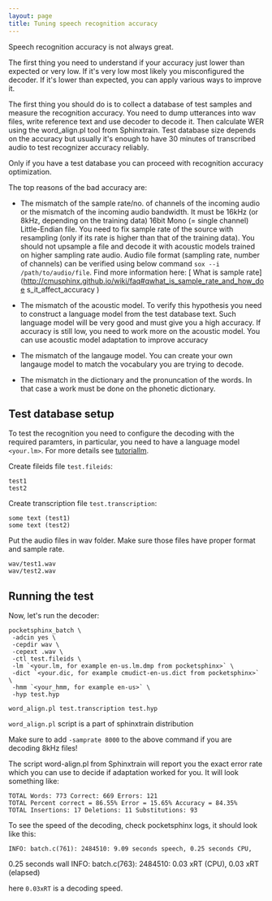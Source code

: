 ```yaml
---
layout: page 
title: Tuning speech recognition accuracy
---
```


Speech recognition accuracy is not always great.

The first thing you need to understand if your accuracy just lower than 
expected or very low. If it's very low most likely you misconfigured the 
decoder. If it's lower than expected, you can apply various ways to improve it.

The first thing you should do is to collect a database of test samples and 
measure the recognition accuracy. You need to dump utterances into wav files, 
write reference text and use decoder to decode it. Then calculate WER using the 
word_align.pl tool from Sphinxtrain. Test database size depends on the accuracy 
but usually it's enough to have 30 minutes of transcribed audio to test 
recognizer accuracy reliably.

Only if you have a test database you can proceed with recognition accuracy 
optimization.

The top reasons of the bad accuracy are:


*  The mismatch of the sample rate/no. of channels of the incoming audio or the 
mismatch of the incoming audio bandwidth. It must be 16kHz (or 8kHz, depending 
on the training data) 16bit Mono (= single channel) Little-Endian file. You 
need to fix sample rate of the source with resampling (only if its rate is 
higher than that of the training data). You should not upsample a file and 
decode it with acoustic models trained on higher sampling rate audio. Audio 
file format (sampling rate, number of channels) can be verified using below 
command `sox --i /path/to/audio/file`. Find more information here: [ What is 
sample 
rate](http://cmusphinx.github.io/wiki/faq#qwhat_is_sample_rate_and_how_doe
s_it_affect_accuracy ) 

*  The mismatch of the acoustic model. To verify this hypothesis you need to 
construct a language model from the test database text. Such language model 
will be very good and must give you a high accuracy. If accuracy is still low, 
you need to work more on the acoustic model. You can use acoustic model 
adaptation to improve accuracy

*  The mismatch of the langauge model. You can create your own langauge model 
to match the vocabulary you are trying to decode.

*  The mismatch in the dictionary and the pronuncation of the words. In that 
case a work must be done on the phonetic dictionary.

## Test database setup

To test the recognition you need to configure the decoding with the required 
paramters, in particular, you need to have a language model `<your.lm>`. For 
more details see [tutoriallm](tutoriallm).

Create fileids file `test.fileids`:

	
	test1
	test2


Create transcription file `test.transcription`:

	
	some text (test1)
	some text (test2)


Put the audio files in wav folder. Make sure those files have proper format and 
sample rate.

	
	wav/test1.wav
	wav/test2.wav


## Running the test

Now, let's run the decoder:

	
	pocketsphinx_batch \
	 -adcin yes \
	 -cepdir wav \
	 -cepext .wav \
	 -ctl test.fileids \
	 -lm `<your.lm, for example en-us.lm.dmp from pocketsphinx>` \
	 -dict `<your.dic, for example cmudict-en-us.dict from pocketsphinx>` \
	 -hmm `<your_hmm, for example en-us>` \
	 -hyp test.hyp
	
	word_align.pl test.transcription test.hyp


`word_align.pl` script is a part of sphinxtrain distribution

Make sure to add `-samprate 8000` to the above command if you are decoding 
8kHz files!

The script word-align.pl from Sphinxtrain will report you the exact error rate 
which you can use to decide if adaptation worked for you. It will look 
something like:

	
	TOTAL Words: 773 Correct: 669 Errors: 121
	TOTAL Percent correct = 86.55% Error = 15.65% Accuracy = 84.35%
	TOTAL Insertions: 17 Deletions: 11 Substitutions: 93


To see the speed of the decoding, check pocketsphinx logs, it should look like 
this:

	
	INFO: batch.c(761): 2484510: 9.09 seconds speech, 0.25 seconds CPU, 
0.25 seconds wall
	INFO: batch.c(763): 2484510: 0.03 xRT (CPU), 0.03 xRT (elapsed)


here `0.03xRT` is a decoding speed.
